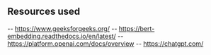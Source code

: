 ## Resources used
-- https://www.geeksforgeeks.org/
-- https://bert-embedding.readthedocs.io/en/latest/
-- https://platform.openai.com/docs/overview
-- https://chatgpt.com/